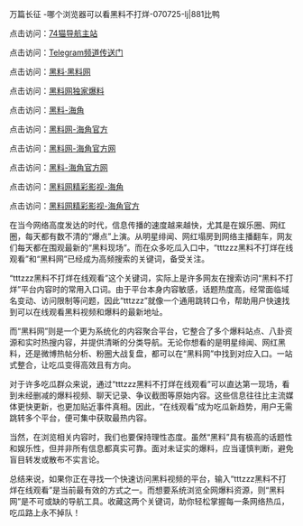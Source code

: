 万篇长征 -哪个浏览器可以看黑料不打烊-070725-lj|881比鸭

点击访问：<a href="https://74mao.com/">74猫导航主站</a>

点击访问：<a href="https://74mao.com/">Telegram频道传送门</a>

点击访问：<a href="https://heiliaolvzlu3.pages.dev">黑料·黑料网</a>

点击访问：<a href="https://heiliaoyvnrda.pages.dev">黑料网独家爆料</a>


点击访问：<a href="https://qfwfg.pages.dev/">黑料-海角</a>

点击访问：<a href="https://tyer.pages.dev/">黑料网-海角官方</a>

点击访问：<a href="https://gdas.pages.dev/">黑料网-海角官方网</a>

点击访问：<a href="https://sdfsh.pages.dev/">黑料-海角官方网</a>

点击访问：<a href="https://gbs-3wd.pages.dev/">黑料网精彩影视-海角</a>

点击访问：<a href="https://sdfsh.pages.dev/">黑料网精彩影视-海角官方</a>

在当今网络高度发达的时代，信息传播的速度越来越快，尤其是在娱乐圈、网红圈，每天都有数不清的“爆点”上演。从明星绯闻、网红塌房到网络主播翻车，网友们每天都在围观最新的“黑料现场”。而在众多吃瓜入口中，“tttzzz黑料不打烊在线观看”和“黑料网”已经成为高频搜索的关键词，备受关注。

“tttzzz黑料不打烊在线观看”这个关键词，实际上是许多网友在搜索访问“黑料不打烊”平台内容时的常用入口词。由于平台本身内容敏感，话题热度高，经常面临域名变动、访问限制等问题，因此“tttzzz”就像一个通用跳转口令，帮助用户快速找到可以在线观看黑料视频和爆料的最新地址。

而“黑料网”则是一个更为系统化的内容聚合平台，它整合了多个爆料站点、八卦资源和实时热搜内容，并提供清晰的分类导航。无论你想看的是明星绯闻、网红黑料，还是微博热帖分析、粉圈大战复盘，都可以在“黑料网”中找到对应入口。一站式整合，让吃瓜变得高效且有方向。

对于许多吃瓜群众来说，通过“tttzzz黑料不打烊在线观看”可以直达第一现场，看到未经删减的爆料视频、聊天记录、争议截图等原始内容。这些信息往往比主流媒体更快更新，也更加贴近事件真相。因此，“在线观看”成为吃瓜新趋势，用户无需跳转多个平台，便可集中获取最热内容。

当然，在浏览相关内容时，我们也要保持理性态度。虽然“黑料”具有极高的话题性和娱乐性，但并非所有信息都真实可靠。面对未证实的爆料，应当谨慎判断，避免盲目转发或散布不实言论。

总结来说，如果你正在寻找一个快速访问黑料视频的平台，输入“tttzzz黑料不打烊在线观看”是当前最有效的方式之一。而想要系统浏览全网爆料资源，则“黑料网”是不可或缺的导航工具。收藏这两个关键词，助你轻松掌握每一条网络热瓜，吃瓜路上永不掉队！
